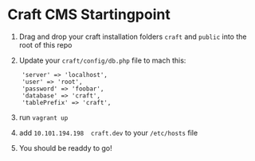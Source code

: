 Craft CMS Startingpoint
==========

1. Drag and drop your craft installation folders `craft` and `public` into the root of this repo

2. Update your `craft/config/db.php` file to mach this:

```
	'server' => 'localhost',
	'user' => 'root',
	'password' => 'foobar',
	'database' => 'craft',
	'tablePrefix' => 'craft',

```

3. run `vagrant up`

4. add `10.101.194.198  craft.dev` to your `/etc/hosts` file

5. You should be readdy to go!